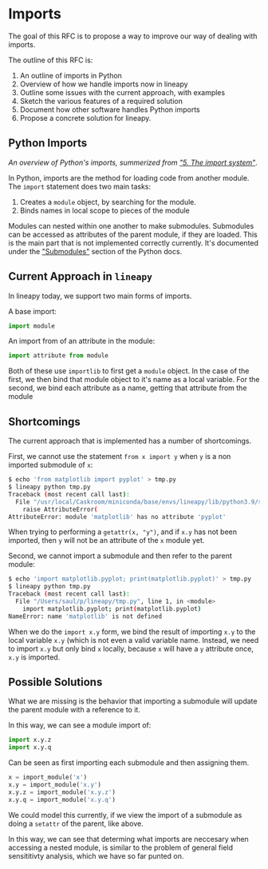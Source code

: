 # Imports 

The goal of this RFC is to propose a way to improve our way of dealing with imports.

The outline of this RFC is:

1. An outline of imports in Python
2. Overview of how we handle imports now in lineapy
3. Outline some issues with the current approach, with examples
4. Sketch the various features of a required solution
5. Document how other software handles Python imports
6. Propose a concrete solution for lineapy.


## Python Imports

*An overview of Python's imports, summerized from ["5. The import system"](https://docs.python.org/3/reference/import.html)*.

In Python, imports are the method for loading code from another module. The `import` statement does two main tasks:

1. Creates a `module` object, by searching for the module.
2. Binds names in local scope to pieces of the module

Modules can nested within one another to make submodules. Submodules can be accessed as attributes of the parent module, if they are loaded. This is the main part that is not implemented correctly currently. It's documented under the ["Submodules"](https://docs.python.org/3/reference/import.html#submodules) section of the Python docs.


## Current Approach in `lineapy`

In lineapy today, we support two main forms of imports.

A base import:

```python
import module
```

An import from of an attribute in the module:

```python
import attribute from module
```

Both of these use `importlib` to first get a `module` object. In the case of the first, we then bind that module object to it's name as a local variable.  For the second, we bind each attribute as a name, getting that attribute from the module


## Shortcomings

The current approach that is implemented has a number of shortcomings.

First, we cannot use the statement `from x import y` when `y` is a non imported submodule of `x`:

```bash
$ echo 'from matplotlib import pyplot' > tmp.py
$ lineapy python tmp.py
Traceback (most recent call last):
  File "/usr/local/Caskroom/miniconda/base/envs/lineapy/lib/python3.9/site-packages/matplotlib/_api/__init__.py", line 222, in __getattr__
    raise AttributeError(
AttributeError: module 'matplotlib' has no attribute 'pyplot'
```

When trying to performing a `getattr(x, "y")`, and if `x.y` has not been imported, then `y` will not be an attribute of the `x` module yet.


Second, we cannot import a submodule and then refer to the parent module:

```bash
$ echo 'import matplotlib.pyplot; print(matplotlib.pyplot)' > tmp.py
$ lineapy python tmp.py
Traceback (most recent call last):
  File "/Users/saul/p/lineapy/tmp.py", line 1, in <module>
    import matplotlib.pyplot; print(matplotlib.pyplot)
NameError: name 'matplotlib' is not defined
```

When we do the `import x.y` form, we bind the result of importing `x.y` to the local variable `x.y` (which is not even a valid variable name. Instead, we need to import `x.y` but only bind `x` locally, because `x` will have a `y` attribute once, `x.y` is imported.

## Possible Solutions

What we are missing is the behavior that importing a submodule will update the parent module with a reference to it.

In this way, we can see a module import of:

```python
import x.y.z
import x.y.q

```

Can be seen as first importing each submodule and then assigning them.

```python
x = import_module('x')
x.y = import_module('x.y')
x.y.z = import_module('x.y.z')
x.y.q = import_module('x.y.q')
```

We could model this currently, if we view the import of a submodule as doing a `setattr` of the parent, like above.

In this way, we can see that determing what imports are neccesary when accessing a nested module, is similar to the problem of general field sensititivty analysis, which we have so far punted on.
